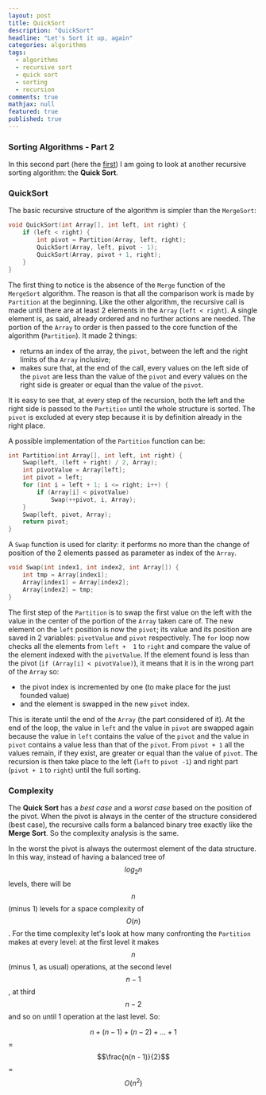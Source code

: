 ```yaml
---
layout: post
title: QuickSort
description: "QuickSort"
headline: "Let's Sort it up, again"
categories: algorithms
tags: 
  - algorithms
  - recursive sort
  - quick sort
  - sorting
  - recursion
comments: true
mathjax: null
featured: true
published: true
---
```

### Sorting Algorithms - Part 2
In this second part (here the [first](http://alessandroborsoi.com/algorithms/MergeSort)) I am going to look at 
another recursive sorting algorithm: the **Quick Sort**.

### QuickSort
The basic recursive structure of the algorithm is simpler than the `MergeSort`:

```c
void QuickSort(int Array[], int left, int right) {
    if (left < right) {
        int pivot = Partition(Array, left, right);
        QuickSort(Array, left, pivot - 1);
        QuickSort(Array, pivot + 1, right);
    }
}
```
The first thing to notice is the absence of the `Merge` function of the `MergeSort` algorithm. The reason is 
that all the comparison work is made by `Partition` at the beginning. Like the other algorithm, the recursive call is
made until there are at least 2 elements in the `Array` (`left < right`). A single element is, as said, already 
ordered and no further actions are needed. The portion of the `Array` to order is then passed to the core function of
the algorithm (`Partition`). It made 2 things:
 
 * returns an index of the array, the `pivot`, between the left and the right limits of tha `Array` inclusive;
 * makes sure that, at the end of the call, every values on the left side of the `pivot` are less than the value of 
 the `pivot` and every values on the right side is greater or equal than the value of the `pivot`.
 
It is easy to see that, at every step of the recursion, both the left and the right side is passed to the `Partition`
 until the whole structure is sorted. The `pivot` is excluded at every step because it is by definition already in the 
 right place.  

A possible implementation of the `Partition` function can be:

```c
int Partition(int Array[], int left, int right) {
    Swap(left, (left + right) / 2, Array);
    int pivotValue = Array[left];
    int pivot = left;
    for (int i = left + 1; i <= right; i++) {
        if (Array[i] < pivotValue)
            Swap(++pivot, i, Array);
    }
    Swap(left, pivot, Array);
    return pivot;
}
```
A `Swap` function is used for clarity: it performs no more than the change of position of the 2 elements passed as 
parameter as index of the `Array`.

```c
void Swap(int index1, int index2, int Array[]) {
    int tmp = Array[index1];
    Array[index1] = Array[index2];
    Array[index2] = tmp;
}
```
The first step of the `Partition` is to swap the first value on the left with the value in the center of the portion 
of the `Array` taken care of. The new element on the `left` position is now the `pivot`; its value and its position are 
saved in 2 variables: `pivotValue` and `pivot` respectively. The `for` loop now checks all the elements from `left + 
1` to `right` and compare the value of the element indexed with the `pivotValue`. If the element found is less than 
the pivot (`if (Array[i] < pivotValue)`), it means that it is in the wrong part of the `Array` so: 

* the pivot index is incremented by one (to make place for the just founded value) 
* and the element is swapped in the new `pivot` index. 

This is iterate until the end of the `Array` (the part considered of it). At the end of the loop, the value in `left` 
and the value in `pivot` are swapped again because the value in `left` contains the value of the `pivot` and the value
 in `pivot` contains a value less than that of the `pivot`. From `pivot + 1` all the values remain, if they exist, are 
 greater or equal than the value of `pivot`. The recursion is then take place to the left (`left` to `pivot -1`) and 
 right part (`pivot + 1` to `right`) until the full sorting.

### Complexity
The **Quick Sort** has a _best case_ and a _worst case_ based on the position of the pivot. When the pivot is always 
in the center of the structure considered (best case), the recursive calls form a balanced binary tree exactly like the 
**Merge Sort**. So the complexity analysis is the same.

In the worst the pivot is always the outermost element of the data structure. In this way, instead of having a 
balanced tree of $$log_2n$$ levels, there will be $$n$$ (minus 1) levels for a space complexity of $$O(n)$$. For the 
time complexity let's look at how many confronting the `Partition` makes at every level:
at the first level it makes $$n$$ (minus 1, as usual) operations, at the second level $$n - 1$$, at third $$n - 2$$ 
and so on until 1 operation at the last level. So: 

$$n + (n - 1) + (n - 2) + \ldots + 1$$ = $$\frac{n(n - 1)}{2}$$ = $$O(n^2)$$